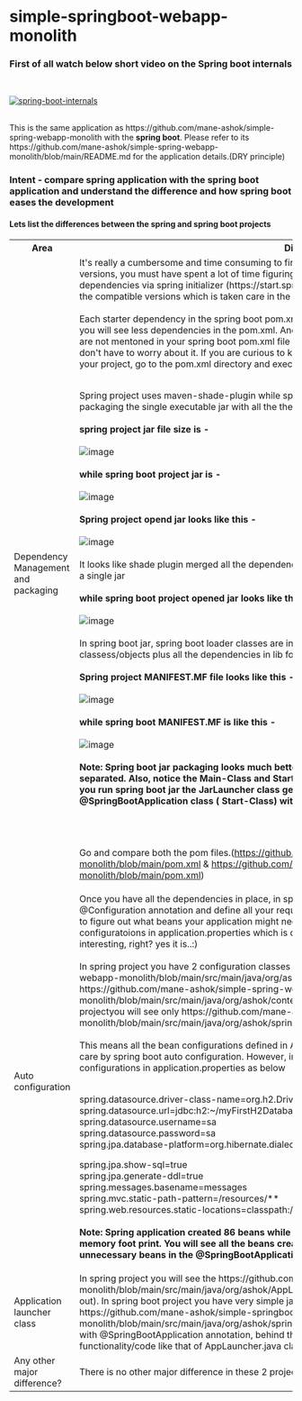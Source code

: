  # simple-springboot-webapp-monolith

<h3> First of all watch below short video on the Spring boot internals </h3> <br/>

[![spring-boot-internals](https://user-images.githubusercontent.com/93635967/226583230-4715698d-2179-4be4-a118-06a2b5d080ce.jpg)](https://youtu.be/-qO1Mm8DNOc)

<br/>
This is the same application as https://github.com/mane-ashok/simple-spring-webapp-monolith with the <b>spring boot</b>. Please refer to its https://github.com/mane-ashok/simple-spring-webapp-monolith/blob/main/README.md for the application details.(DRY principle)

<h3>Intent - compare spring application with the spring boot application and understand the difference and how spring boot eases the development</h3>

<h4>Lets list the differences between the spring and spring boot projects</h4>

<table>
<tr><th>Area</th><th>Difference</th><tr>

<tr><td>Dependency Management and packaging</td><td>It's really a cumbersome and time consuming to find out the required dependencies and compatible versions, you must have spent a lot of time figuring it out :). Spring boot makes it easy to add the dependencies via spring initializer (https://start.spring.io/), it has a curated list of dependencies along with the compatible versions which is taken care in the parent project (spring-boot-starter-parent). <br /><br/>
Each starter dependency in the spring boot pom.xml file encapsulates set of required dependencies, and you will see less dependencies in the pom.xml. Another notable difference is that the dependency versions are not mentoned in your spring boot pom.xml file and they are inherited through the parent project and you don't have to worry about it. If you are curious to know all the encapsulated dependencies and versions for your project, go to the pom.xml directory and execute - <b> mvn dependency:tree </b> command.<br/><br/>

Spring project uses maven-shade-plugin while spring boot project uses spring-boot-maven-plugin for packaging the single executable jar with all the the dependencies <br/><br/>
<b>spring project jar file size is -</b><br/><br/> ![image](https://user-images.githubusercontent.com/93635967/226104955-d22df2f8-14f6-4324-8e05-e04ea851eb12.png) <br/><br/>
<b>while spring boot project jar is -</b><br/><br/> ![image](https://user-images.githubusercontent.com/93635967/226104989-db2ee115-d885-4550-99a0-b67698b17bfe.png) <br/><br/>
<b>Spring project opend jar looks like this -</b><br/><br/> ![image](https://user-images.githubusercontent.com/93635967/226105918-de1de9c6-30ae-48af-afe1-2d89b0df2ead.png) <br/><br/>
It looks like shade plugin merged all the dependency jars along with application classes/objects together in a single jar <br/><br/>
<b>while spring boot project opened jar looks like this -</b><br/><br/> ![image](https://user-images.githubusercontent.com/93635967/226105996-9a73de7f-e6a7-4b8f-9729-22a92beaa11b.png)<br/><br/>
In spring boot jar, spring boot loader classes are inside org folder, BOOT-INF folder has application classess/objects plus all the dependencies in lib folder
<br/><br/>
<b>Spring project MANIFEST.MF file looks like this -</b><br/><br/>  ![image](https://user-images.githubusercontent.com/93635967/226106717-61a5fede-e17f-497b-8e7a-f700b0873207.png)
<br/><br/>
<b>while spring boot MANIFEST.MF is like this -</b><br/><br/> ![image](https://user-images.githubusercontent.com/93635967/226106646-529862a0-cc74-434a-b1ad-cebcbdb99e04.png) <br/><br/>
<b>Note: Spring boot jar packaging looks much better than the spring project jar, dependencies are nicely separated. Also, notice the Main-Class and Start-Class in spring boot manifest file. This means when you run spring boot jar the JarLauncher class gets triggered which must be taking care of executing @SpringBootApplication class ( Start-Class) with the required class-path set.</b>

<br/>
<br/>

Go and compare both the pom files.(https://github.com/mane-ashok/simple-spring-webapp-monolith/blob/main/pom.xml & https://github.com/mane-ashok/simple-springboot-webapp-monolith/blob/main/pom.xml)</td></tr>

<tr><td>Auto configuration</td><td> Once you have all the dependencies in place, in spring application you create your configuration class with @Configuration annotation and define all your required beans. Spring boot adds some value here and tries to figure out what beans your application might need depending upon the dependencies and property configuratoions in application.properties which is called auto configuration in spring boot. This is bit interesting, right? yes it is..:)<br /><br/>
In spring project you have 2 configuration classes - https://github.com/mane-ashok/simple-spring-webapp-monolith/blob/main/src/main/java/org/ashok/context/ApplicationConfiguration.java & https://github.com/mane-ashok/simple-spring-webapp-monolith/blob/main/src/main/java/org/ashok/context/WebSecurityConfiguration.java but in spring boot projectyou will see only https://github.com/mane-ashok/simple-springboot-webapp-monolith/blob/main/src/main/java/org/ashok/springboot/context/WebSecurityConfiguration.java <br /> <br/>
This means all the bean configurations defined in ApplicationConfiguration.java for spring project are taken care by spring boot auto configuration. However, in spring boot project you have additional properties configurations in application.properties as below <br/> <br/>

spring.datasource.driver-class-name=org.h2.Driver <br />
spring.datasource.url=jdbc:h2:~/myFirstH2Database <br />
spring.datasource.username=sa <br />
spring.datasource.password=sa <br />
spring.jpa.database-platform=org.hibernate.dialect.H2Dialect <br />

spring.jpa.show-sql=true <br />
spring.jpa.generate-ddl=true <br />
spring.messages.basename=messages <br />
spring.mvc.static-path-pattern=/resources/** <br />
spring.web.resources.static-locations=classpath:/css/,classpath:/images/ <br /><br/>
<b>Note: Spring application created 86 beans while spring boot created 256 beans, this might add to the memory foot print. You will see all the beans created in the console logs. You may exclude the unnecessary beans in the @SpringBootApplication(exclude={...})</b> <br/>
</td></tr>

<tr><td>Application launcher class</td><td> In spring project you will see the https://github.com/mane-ashok/simple-spring-webapp-monolith/blob/main/src/main/java/org/ashok/AppLauncher.java class with some code in it ( go check it out). In spring boot project you have very simple java class class to launch the application - https://github.com/mane-ashok/simple-springboot-webapp-monolith/blob/main/src/main/java/org/ashok/springboot/SimpleSpringbootWebappMonolithApplication.java with @SpringBootApplication annotation, behind the scene the spring boot must be taking care of functionality/code like that of AppLauncher.java class in spring project, right? </td></tr>

<tr> <td>Any other major difference?</td><td> There is no other major difference in these 2 projects, go check it out :) </td></tr>
</table>

